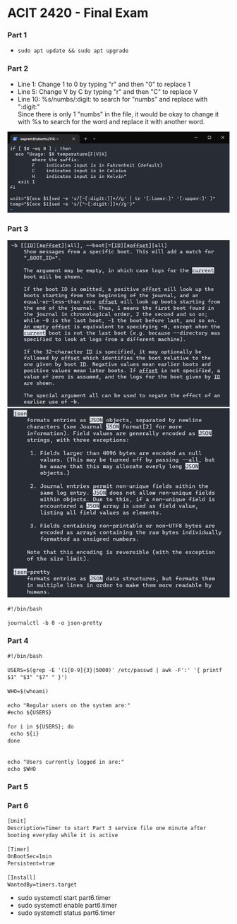 # ACIT 2420 - Final Exam 

### Part 1 
* `sudo apt update && sudo apt upgrade`

### Part 2 
* Line 1: Change 1 to 0 by typing "r" and then "0" to replace 1 
* Line 5: Change V by C by typing "r" and then "C" to replace V
* Line 10: %s/numbs/:digit: to search for "numbs" and replace with ":digit:" <br/>
Since there is only 1 "numbs" in the file, it would be okay to change it with %s to search for the word and replace it with another word. 

![Part 2 Screenshot](./images/Part2.png)

### Part 3 

![Man Page](./images/Part2Man1.png)
![Man Page](./images/Part2Man.png)

```Shell 
#!/bin/bash

journalctl -b 0 -o json-pretty
```

### Part 4 
```Shell
#!/bin/bash

USERS=$(grep -E '(1[0-9]{3}|5000)' /etc/passwd | awk -F':' '{ printf $1" "$3" "$7" " }')

WHO=$(whoami)

echo "Regular users on the system are:"
#echo ${USERS}

for i in ${USERS}; do
 echo ${i}
done


echo "Users currently logged in are:"
echo $WHO
```

### Part 5


### Part 6 

```Shell 
[Unit]
Description=Timer to start Part 3 service file one minute after booting everyday while it is active

[Timer]
OnBootSec=1min
Persistent=true

[Install]
WantedBy=timers.target
```
* sudo systemctl start part6.timer 
* sudo systemctl enable part6.timer 
* sudo systemctl status part6.timer 